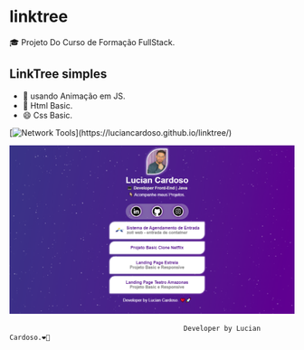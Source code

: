 # linktree

🎓 Projeto Do Curso de Formação FullStack.

## LinkTree simples 
- 💫 usando Animação em JS.
- 🔰 Html Basic.
- 😄 Css Basic.

[![Network Tools](https://img.shields.io/badge/-🌳%20LinkTree%20Link-000?)](https://luciancardoso.github.io/linktree/)

![alt text](https://github.com/luciancardoso/linktree/blob/master/linktree.png)




                                               Developer by Lucian Cardoso.❤️🚀
